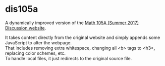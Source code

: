 # dis105a
A dynamically improved version of the [Math 105A (Summer 2017) Discussion website](https://www.math.uci.edu/~aaronc8/Su2017Math105A.html).

It takes content directly from the original website and simply appends some JavaScript to alter the webpage.  
That includes removing extra whitespace, changing all \<b\> tags to \<h3\>, replacing color schemes, etc.  
To handle local files, it just redirects to the original source file.
